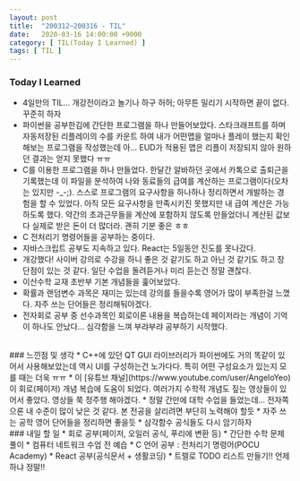 ```yaml
---
layout: post
title:  "200312~200316 - TIL"
date:   2020-03-16 14:00:00 +9000
category: [ TIL(Today I Learned) ]
tags: [ TIL ]
---
```


### Today I Learned
* 4일만의 TIL... 개강전이라고 놀기나 하구 허허; 아무튼 밀리기 시작하면 끝이 없다. 꾸준히 하자
* 파이썬을 공부한김에 간단한 프로그램을 하나 만들어보았다. 스타크래프트를 하며 자동저장된 리플레이의 수를 카운트 하여 내가 어떤맵을 얼마나 플레이 했는지 확인해보는 프로그램을 작성했는데 아... EUD가 적용된 맵은 리플이 저장되지 않아 원하던 결과는 얻지 못했다 ㅠㅠ
* C를 이용한 프로그램을 하나 만들었다. 한달간 알바하던 곳에서 카톡으로 출퇴근을 기록했는데 이 파일을 분석하여 나와 동료들의 급여를 계산하는 프로그램이다(오차는 있지만 -_-;). 스스로 프로그램의 요구사항을 하나하나 정리하면서 개발하는 경험을 할 수 있었다. 아직 모든 요구사항을 만족시키진 못했지만 내 급여 계산은 가능하도록 했다. 약간의 초과근무들을 계산에 포함하지 않도록 만들었더니 계산된 값보다 실제로 받은 돈이 더 많더라. 괜히 기분 좋은 ㅎㅎ
* C 전처리기 명령어들을 공부하는 중이다.
* 자바스크립트 공부도 지속하고 있다. React는 5일동안 진도를 못나갔다.
* 개강했다! 사이버 강의로 수강을 하니 좋은 것 같기도 하고 아닌 것 같기도 하고 장단점이 있는 것 같다. 일단 수업을 돌려듣거나 미리 듣는건 정말 괜찮다.
* 이산수학 교재 초반부 기본 개념들을 훑어보았다.
* 확률과 랜덤변수 과목은 재미는 있는데 강의를 들을수록 영어가 많이 부족한걸 느꼈다. 자주 쓰는 단어들은 정리해둬야겠다.
* 전자회로 공부 중 선수과목인 회로이론 내용을 복습하는데 페이저라는 개념이 기억이 하나도 안났다... 심각함을 느껴 부랴부랴 공부하기 시작했다.

<br>
### 느낀점 및 생각
* C++에 있던 QT GUI 라이브러리가 파이썬에도 거의 똑같이 있어서 사용해보았는데 역시 UI를 구성하는건 노가다다. 특히 어떤 구성요소가 있는지 모를 때는 더욱 ㅠㅠ
* 이 [유튜브 채널](https://www.youtube.com/user/AngeloYeo)이 회로(페이저) 개념 복습에 도움이 되었다. 여러가지 수학적 개념도 짚는 영상들이 있어서 좋았다. 영상들 쭉 정주행 해야겠다.
* 정말 간만에 대학 수업을 들었는데... 전자쪽으론 내 수준이 많이 낮은 것 같다. 본 전공을 살리려면 부단히 노력해야 할듯
* 자주 쓰는 공학 영어 단어들을 정리하면 좋을듯
* 삼각함수 공식들도 다시 암기하자

<br>
### 내일 할 일
* 회로 공부(페이저, 오일러 공식, 푸리에 변환 등)
* 간단한 수학 문제 풀이
* 컴퓨터 네트워크 수업 전 예습
* C 언어 공부 : 전처리기 명령어(POCU Academy)
* React 공부(공식문서 + 생활코딩)
* 트렐로 TODO 리스트 만들기!! 언제하냐 정말!!

